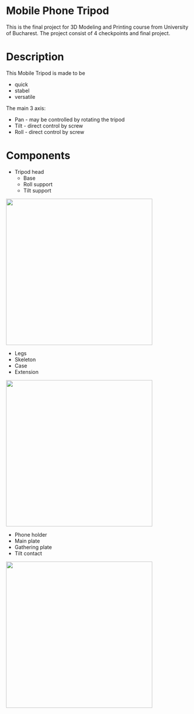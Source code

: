 
# Mobile Phone Tripod
This is the final project for 3D Modeling and Printing course from University of Bucharest.
The project consist of 4 checkpoints and final project. 

# Description
This Mobile Tripod is made to be
* quick
* stabel
* versatile

The main 3 axis:
* Pan  - may be controlled by rotating the tripod
* Tilt - direct control by screw
* Roll - direct control by screw

# Components

* Tripod head
  * Base
  * Roll support
  * Tilt support
<img src="https://user-images.githubusercontent.com/72545287/115693384-8b10ea80-a368-11eb-8ca0-1fd49fbb505f.jpg" width="400"/>

* Legs
 * Skeleton
 * Case
 * Extension  
<img src="https://user-images.githubusercontent.com/72545287/115694829-e4c5e480-a369-11eb-96c1-ceb4e6d9eefd.jpg" width="400"/>

* Phone holder
 * Main plate
 * Gathering plate
 * Tilt contact
<img src="https://user-images.githubusercontent.com/72545287/115694890-f5765a80-a369-11eb-9bfc-e5bc984dbdfa.jpg" width="400"/>


